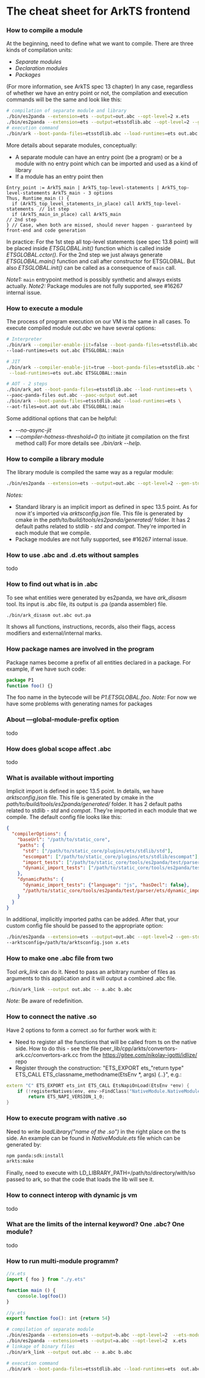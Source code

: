 
# The cheat sheet for ArkTS frontend

### How to compile a module

At the beginning, need to define what we want to compile.
There are three kinds of compilation units:

- *Separate modules*
- *Declaration modules*
- *Packages*

(For more information, see ArkTS spec 13 chapter)
In any case, regardless of whether we have an entry point or not, the compilation
and execution commands will be the same and look like this:

```bash
# compilation of separate module and library
./bin/es2panda --extension=ets --output=out.abc --opt-level=2 x.ets
./bin/es2panda --extension=ets --output=etsstdlib.abc --opt-level=2 --gen-stdlib=true
# execution command
./bin/ark --boot-panda-files=etsstdlib.abc --load-runtimes=ets out.abc ETSGLOBAL::main
```

More details about separate modules, conceptually:
- A separate module can have an entry point (be a program) or be a module with no entry point
which can be imported and used as a kind of library
- If a module has an entry point then

```
Entry_point := ArkTS_main | ArkTS_top-level-statements | ArkTS_top-level-statements ArkTS_main - 3 options
Thus, Runtime_main () {
  if (ArkTS_top_level_statements_in_place) call ArkTS_top-level-statements  // 1st step
  if (ArkTS_main_in_place) call ArkTS_main                                  // 2nd step
} // Case, when both are missed, should never happen - guaranteed by front-end and code generation
```

In practice:
For the 1st step all top-level statements (see spec 13.8 point) will be placed inside
*ETSGLOBAL._$init$_()* function which is called inside *ETSGLOBAL._cctor_()*.
For the 2nd step we just always generate *ETSGLOBAL.main()* function and call after
constructor for ETSGLOBAL. But also *ETSGLOBAL._$init$_()* can be called as a consequence of `main` call.

*Note1:* `main` entrypoint method is possibly synthetic and always exists actually.
*Note2:* Package modules are not fully supported, see #16267 internal issue.

### How to execute a module

The process of program execution on our VM is the same in all cases.
To execute compiled module *out.abc* we have several options:

```bash
# Interpreter
./bin/ark --compiler-enable-jit=false --boot-panda-files=etsstdlib.abc \
--load-runtimes=ets out.abc ETSGLOBAL::main

# JIT
./bin/ark --compiler-enable-jit=true --boot-panda-files=etsstdlib.abc \
 --load-runtimes=ets out.abc ETSGLOBAL::main

# AOT - 2 steps
./bin/ark_aot --boot-panda-files=etsstdlib.abc --load-runtimes=ets \
--paoc-panda-files out.abc --paoc-output out.aot
./bin/ark --boot-panda-files=etsstdlib.abc --load-runtimes=ets \
--aot-files=out.aot out.abc ETSGLOBAL::main
```

Some additional options that can be helpful:
- *--no-async-jit*
- *--compiler-hotness-threshold=0* (to initiate jit compilation on the first method call)
For more details see *./bin/ark --help*.

### How to compile a library module

The library module is compiled the same way as a regular module:

```bash
./bin/es2panda --extension=ets --output=out.abc --opt-level=2 --gen-stdlib=false /path/to/module/folder
```

*Notes:*
- Standard library is an implicit import as defined in spec 13.5 point.
As for now it's imported via *arktsconfig.json* file. This file is generated by cmake in the
*path/to/build/tools/es2panda/generated/* folder. It has 2 default paths related to stdlib -
*std* and *compat*. They're imported in each module that we compile.
- Package modules are not fully supported, see #16267 internal issue.

### How to use .abc and .d.ets without samples

todo

### How to find out what is in .abc

To see what entities were generated by es2panda, we have *ark_disasm* tool.
Its input is .abc file, its output is .pa (panda assembler) file.

```bash
./bin/ark_disasm out.abc out.pa
```

It shows all functions, instructions, records, also their flags, access modifiers
and external/internal marks.

### How package names are involved in the program

Package names become a prefix of all entities declared in a package. For example,
if we have such code:

```typescript
package P1
function foo() {}
```

The foo name in the bytecode will be *P1.ETSGLOBAL.foo*.
*Note:* For now we have some problems with generating names for packages

### About —global-module-prefix option

todo

### How does global scope affect .abc

todo

### What is available without importing

Implicit import is defined in spec 13.5 point. In details, we have *arktsconfig.json*
file. This file is generated by cmake in the *path/to/build/tools/es2panda/generated/*
folder. It has 2 default paths related to stdlib - *std* and *compat*. They're imported
in each module that we compile. The default config file looks like this:

```json
{
  "compilerOptions": {
    "baseUrl": "/path/to/static_core",
    "paths": {
      "std": ["/path/to/static_core/plugins/ets/stdlib/std"],
      "escompat": ["/path/to/static_core/plugins/ets/stdlib/escompat"],
      "import_tests": ["/path/to/static_core/tools/es2panda/test/parser/ets/import_tests"],
      "dynamic_import_tests": ["/path/to/static_core/tools/es2panda/test/parser/ets/dynamic_import_tests"]
    },
    "dynamicPaths": {
      "dynamic_import_tests": {"language": "js", "hasDecl": false},
      "/path/to/static_core/tools/es2panda/test/parser/ets/dynamic_import_tests": {"language": "js", "hasDecl": true}
    }
  }
}
```

In additional, implicitly imported paths can be added. After that, your custom config file
should be passed to the appropriate option:

```bash
./bin/es2panda --extension=ets --output=out.abc --opt-level=2 --gen-stdlib=false \
--arktsconfig=/path/to/arktsconfig.json x.ets
```

### How to make one .abc file from two

Tool *ark_link* can do it. Need to pass an arbitrary number of files as arguments to
this application and it will output a combined .abc file.

```bash
./bin/ark_link --output out.abc -- a.abc b.abc
```

*Note:* Be aware of redefinition.

### How to connect the native .so

Have 2 options to form a correct .so for further work with it:
- Need to register all the functions that will be called from ts on the native side.
How to do this - see the file peer_lib/cpp/arkts/convertors-ark.cc/convertors-ark.cc
from the https://gitee.com/nikolay-igotti/idlize/ repo
- Register through the construction:
"ETS_EXPORT ets_"return type" ETS_CALL ETS_classname_methodname(EtsEnv *, args) {..}",
e.g.:

```cpp
extern "C" ETS_EXPORT ets_int ETS_CALL EtsNapiOnLoad(EtsEnv *env) {
    if (!registerNatives(env, env->FindClass("NativeModule.NativeModule"))) return -1;
        return ETS_NAPI_VERSION_1_0;
}
```

### How to execute program with native .so

Need to write *loadLibrary("name of the .so")* in the right place on the ts side.
An example can be found in *NativeModule.ets* file which can be generated by:

```bash
npm panda:sdk:install
arkts:make
```

Finally, need to execute with LD_LIBRARY_PATH=/path/to/directory/with/so passed to ark,
so that the code that loads the lib will see it.

### How to connect interop with dynamic js vm

todo

### What are the limits of the internal keyword? One .abc? One module?

todo

### How to run multi-module programm?

```typescript
//x.ets
import { foo } from "./y.ets"

function main () {
    console.log(foo())
}
```
```typescript
//y.ets
export function foo(): int {return 54}
```

```bash
# compilation of separate module 
./bin/es2panda --extension=ets --output=b.abc --opt-level=2  --ets-module y.ets 
./bin/es2panda --extension=ets --output=a.abc --opt-level=2  x.ets 
# linkage of binary files
./bin/ark_link --output out.abc -- a.abc b.abc       

# execution command                                                
./bin/ark --boot-panda-files=etsstdlib.abc --load-runtimes=ets  out.abc ETSGLOBAL::main 
```